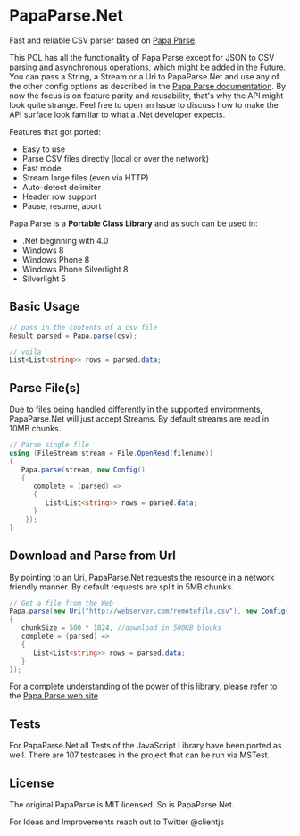 ﻿PapaParse.Net
=========

Fast and reliable CSV parser based on [Papa Parse](http://papaparse.com).

This PCL has all the functionality of Papa Parse except for JSON to CSV parsing and asynchronous operations, which might be added in the Future. You can pass a String, a Stream or a Uri to PapaParse.Net and use any of the other config options as described in the [Papa Parse documentation](http://papaparse.com/docs).
By now the focus is on feature parity and reusability, that's why the API might look quite strange. Feel free to open an Issue to discuss how to make the API surface look familiar to what a .Net developer expects.

Features that got ported:

- Easy to use
- Parse CSV files directly (local or over the network)
- Fast mode
- Stream large files (even via HTTP)
- Auto-detect delimiter
- Header row support
- Pause, resume, abort

Papa Parse is a **Portable Class Library** and as such can be used in:

- .Net beginning with 4.0
- Windows 8
- Windows Phone 8
- Windows Phone Silverlight 8
- Silverlight 5

Basic Usage
-----

```csharp
// pass in the contents of a csv file
Result parsed = Papa.parse(csv);

// voila
List<List<string>> rows = parsed.data;
```


Parse File(s)
-----

Due to files being handled differently in the supported environments, PapaParse.Net will just accept Streams. By default streams are read in 10MB chunks.

```csharp
// Parse single file
using (FileStream stream = File.OpenRead(filename))
{
   Papa.parse(stream, new Config()
   {
      complete = (parsed) =>
      {
         List<List<string>> rows = parsed.data;
      }
    });
}
```

Download and Parse from Url
-----

By pointing to an Uri, PapaParse.Net requests the resource in a network friendly manner. By default requests are split in 5MB chunks.

```csharp
// Get a file from the Web
Papa.parse(new Uri("http://webserver.com/remotefile.csv"), new Config()
{
   chunkSize = 500 * 1024, //download in 500KB blocks
   complete = (parsed) =>
   {
      List<List<string>> rows = parsed.data;
   }
});
```


For a complete understanding of the power of this library, please refer to the [Papa Parse web site](http://papaparse.com).


Tests
-----

For PapaParse.Net all Tests of the JavaScript Library have been ported as well. There are 107 testcases in the project that can be run via MSTest.


License
-------

The original PapaParse is MIT licensed. So is PapaParse.Net.

For Ideas and Improvements reach out to Twitter @clientjs